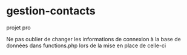 # gestion-contacts
projet pro

Ne pas oublier de changer les informations de connexion à la base de données dans functions.php lors de la mise en place de celle-ci
